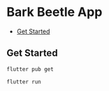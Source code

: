 # Bark Beetle App

<!-- START doctoc generated TOC please keep comment here to allow auto update -->
<!-- DON'T EDIT THIS SECTION, INSTEAD RE-RUN doctoc TO UPDATE -->

- [Get Started](#get-started)

<!-- END doctoc generated TOC please keep comment here to allow auto update -->

## Get Started

```bash
flutter pub get

flutter run
```
